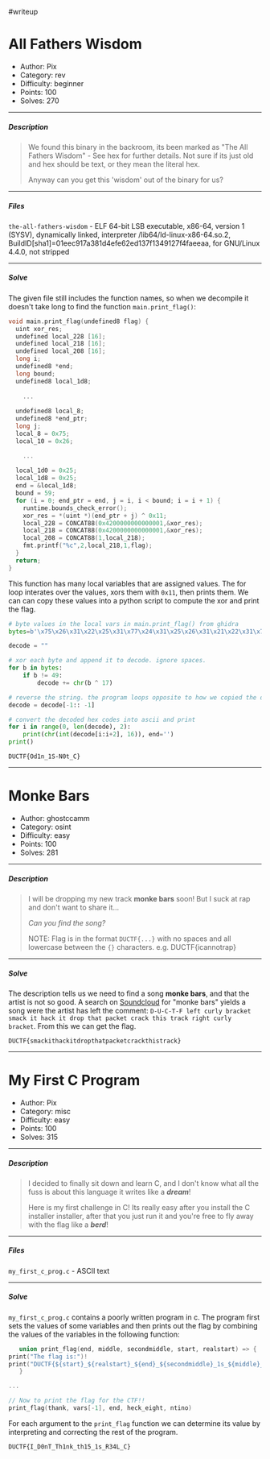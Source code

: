 #writeup
# All Fathers Wisdom
+ Author: Pix
+ Category: rev
+ Difficulty: beginner
+ Points: 100
+ Solves: 270
***
##### Description
> We found this binary in the backroom, its been marked as "The All Fathers Wisdom" - See hex for further details. Not sure if its just old and hex should be text, or they mean the literal hex.
> 
> Anyway can you get this 'wisdom' out of the binary for us?
***
##### Files
`the-all-fathers-wisdom` - ELF 64-bit LSB executable, x86-64, version 1 (SYSV), dynamically linked, interpreter /lib64/ld-linux-x86-64.so.2, BuildID[sha1]=01eec917a381d4efe62ed137f1349127f4faeeaa, for GNU/Linux 4.4.0, not stripped
***
##### Solve
The given file still includes the function names, so when we decompile it doesn't take long to find the function `main.print_flag()`:

``` c
void main.print_flag(undefined8 flag) {
  uint xor_res;
  undefined local_228 [16];
  undefined local_218 [16];
  undefined local_208 [16];
  long i;
  undefined8 *end;
  long bound;
  undefined8 local_1d8;
  
	...
 
  undefined8 local_8;
  undefined8 *end_ptr;
  long j;
  local_8 = 0x75;
  local_10 = 0x26;

	...  
 
  local_1d0 = 0x25;
  local_1d8 = 0x25;
  end = &local_1d8;
  bound = 59;
  for (i = 0; end_ptr = end, j = i, i < bound; i = i + 1) {
    runtime.bounds_check_error();
    xor_res = *(uint *)(end_ptr + j) ^ 0x11;
    local_228 = CONCAT88(0x4200000000000001,&xor_res);
    local_218 = CONCAT88(0x4200000000000001,&xor_res);
    local_208 = CONCAT88(1,local_218);
    fmt.printf("%c",2,local_218,1,flag);
  }
  return;
}
```

This function has many local variables that are assigned values. The for loop interates over the values, xors them with `0x11`, then prints them. We can can copy these values into a python script to compute the xor and print the flag.

``` python
# byte values in the local vars in main.print_flag() from ghidra
bytes=b'\x75\x26\x31\x22\x25\x31\x77\x24\x31\x25\x26\x31\x21\x22\x31\x74\x25\x31\x75\x23\x31\x22\x24\x31\x20\x22\x31\x77\x24\x31\x74\x27\x31\x20\x22\x31\x25\x27\x31\x77\x25\x31\x73\x26\x31\x27\x25\x31\x25\x24\x31\x22\x25\x31\x24\x24\x31\x25\x25'

decode = ""

# xor each byte and append it to decode. ignore spaces.
for b in bytes:
    if b != 49:
        decode += chr(b ^ 17)

# reverse the string. the program loops opposite to how we copied the data
decode = decode[-1:: -1]

# convert the decoded hex codes into ascii and print
for i in range(0, len(decode), 2):
    print(chr(int(decode[i:i+2], 16)), end='')
print()
```

`DUCTF{Od1n_1S-N0t_C}`

***
# Monke Bars
+ Author: ghostccamm
+ Category: osint
+ Difficulty: easy
+ Points: 100
+ Solves: 281
***
##### Description
> I will be dropping my new track **monke bars** soon! But I suck at rap and don't want to share it...
 >
> _Can you find the song?_
> 
> NOTE: Flag is in the format `DUCTF{...}` with no spaces and all lowercase between the `{}` characters. e.g. DUCTF{icannotrap}
***
##### Solve
The description tells us we need to find a song **monke bars**, and that the artist is not so good. A search on [Soundcloud](https://soundcloud.com/mc-fat-monke/monke-bars) for "monke bars" yields a song were the artist has left the comment:
`D-U-C-T-F left curly bracket smack it hack it drop that packet crack this track right curly bracket`. From this we can get the flag.

`DUCTF{smackithackitdropthatpacketcrackthistrack}`
***
# My First C Program
+ Author: Pix
+ Category: misc
+ Difficulty: easy
+ Points: 100 
+ Solves: 315
***
##### Description
> I decided to finally sit down and learn C, and I don't know what all the fuss is about this language it writes like a _**dream**_!
> 
> Here is my first challenge in C! Its really easy after you install the C installer installer, after that you just run it and you're free to fly away with the flag like a _**berd**_!

***
##### Files
`my_first_c_prog.c` - ASCII text
***
##### Solve
`my_first_c_prog.c` contains a poorly written program in c. The program first sets the values of some variables and then prints out the flag by combining the values of the variables in the following function:

``` c
   union print_flag(end, middle, secondmiddle, start, realstart) => {
print("The flag is:")!
print("DUCTF{${start}_${realstart}_${end}_${secondmiddle}_1s_${middle}_C}")!!!
   }

...

// Now to print the flag for the CTF!!
print_flag(thank, vars[-1], end, heck_eight, ntino)
```

For each argument to the `print_flag` function we can determine its value by interpreting and correcting the rest of the program. 

`DUCTF{I_D0nT_Th1nk_th15_1s_R34L_C}`
